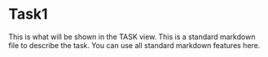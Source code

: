 # Task1

This is what will be shown in the TASK view. This is a standard markdown file to describe the task. You can use all standard markdown features here.